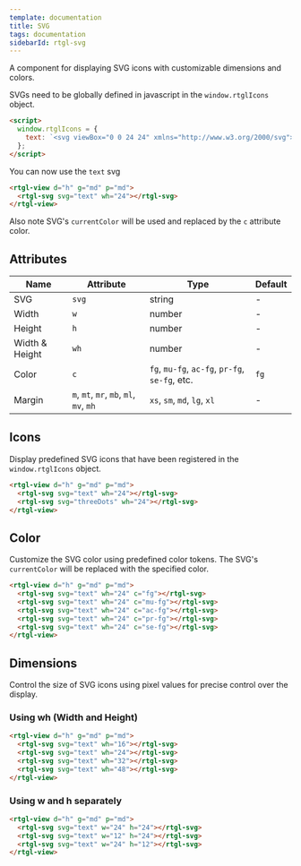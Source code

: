 ```yaml
---
template: documentation
title: SVG
tags: documentation
sidebarId: rtgl-svg
---
```


A component for displaying SVG icons with customizable dimensions and colors.

SVGs need to be globally defined in javascript in the `window.rtglIcons` object.

```html
<script>
  window.rtglIcons = {
    text: `<svg viewBox="0 0 24 24" xmlns="http://www.w3.org/2000/svg"><path d="M4 12H20M4 8H20M4 16H12" stroke="currentColor" stroke-width="2" stroke-linecap="round" stroke-linejoin="round"/></svg>`,
  };
</script>
```

You can now use the `text` svg
```html
<rtgl-view d="h" g="md" p="md">
  <rtgl-svg svg="text" wh="24"></rtgl-svg>
</rtgl-view>
```

Also note SVG's `currentColor` will be used and replaced by the `c` attribute color.

## Attributes

| Name | Attribute | Type | Default |
|------|-----------|------|---------|
| SVG | `svg` | string | - |
| Width | `w` | number | - |
| Height | `h` | number | - |
| Width & Height | `wh` | number | - |
| Color | `c` | `fg`, `mu-fg`, `ac-fg`, `pr-fg`, `se-fg`, etc. | `fg` |
| Margin | `m`, `mt`, `mr`, `mb`, `ml`, `mv`, `mh` | `xs`, `sm`, `md`, `lg`, `xl` | - |

## Icons

Display predefined SVG icons that have been registered in the `window.rtglIcons` object.

```html codePreview
<rtgl-view d="h" g="md" p="md">
  <rtgl-svg svg="text" wh="24"></rtgl-svg>
  <rtgl-svg svg="threeDots" wh="24"></rtgl-svg>
</rtgl-view>
```

## Color

Customize the SVG color using predefined color tokens. The SVG's `currentColor` will be replaced with the specified color.

```html codePreview
<rtgl-view d="h" g="md" p="md">
  <rtgl-svg svg="text" wh="24" c="fg"></rtgl-svg>
  <rtgl-svg svg="text" wh="24" c="mu-fg"></rtgl-svg>
  <rtgl-svg svg="text" wh="24" c="ac-fg"></rtgl-svg>
  <rtgl-svg svg="text" wh="24" c="pr-fg"></rtgl-svg>
  <rtgl-svg svg="text" wh="24" c="se-fg"></rtgl-svg>
</rtgl-view>
```

## Dimensions

Control the size of SVG icons using pixel values for precise control over the display.

### Using wh (Width and Height)

```html codePreview
<rtgl-view d="h" g="md" p="md">
  <rtgl-svg svg="text" wh="16"></rtgl-svg>
  <rtgl-svg svg="text" wh="24"></rtgl-svg>
  <rtgl-svg svg="text" wh="32"></rtgl-svg>
  <rtgl-svg svg="text" wh="48"></rtgl-svg>
</rtgl-view>
```

### Using w and h separately

```html codePreview
<rtgl-view d="h" g="md" p="md">
  <rtgl-svg svg="text" w="24" h="24"></rtgl-svg>
  <rtgl-svg svg="text" w="12" h="24"></rtgl-svg>
  <rtgl-svg svg="text" w="24" h="12"></rtgl-svg>
</rtgl-view>
```
